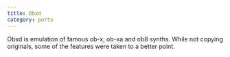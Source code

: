 ```yaml
---
title: Obxd
category: ports
---
```

Obxd is emulation of famous ob-x, ob-xa and ob8 synths.
While not copying originals, some of the features were taken to a better point.
